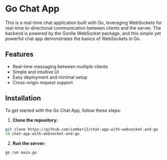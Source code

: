 # Go Chat App

This is a real-time chat application built with Go, leveraging WebSockets for real-time bi-directional communication between clients and the server. The backend is powered by the Gorilla WebSocket package, and this simple yet powerful chat app demonstrates the basics of WebSockets in Go.

## Features

- Real-time messaging between multiple clients
- Simple and intuitive UI
- Easy deployment and minimal setup
- Cross-origin request support

## Installation

To get started with the Go Chat App, follow these steps:

1. **Clone the repository:**

```bash
git clone https://github.com/iamber12/chat-app-with-websocket-and-go
cd chat-app-with-websocket-and-go
```

2. **Run the server:**

```bash
go run main.go
```

